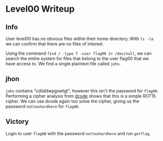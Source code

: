 # Level00 Writeup
 
## Info

User level00 has no obvious files within their home directory. With `ls -la` we can confirm that there are no files of interest. 

Using the command `find / -type f -user flag00 2> /dev/null`, we can search the entire system for files that belong to the user flag00 that we have access to. We find a single plaintext file called `john`.

## jhon
 
`john` contains "cdiiddwpgswtgt", however this isn't the password for `flag00`. Performing a cipher analysis from [dcode](https://www.dcode.fr/cipher-identifier) shows that this is a simple ROT15 cipher. We can use dcode again too solve the cipher, giving us the password `nottoohardhere` for `flag00`.

## Victory
Login to user `flag00` with the password `nottoohardhere` and run `getflag`.